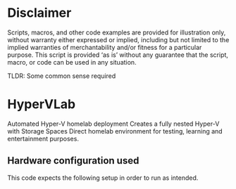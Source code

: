 # Disclaimer
Scripts, macros, and other code examples are provided for illustration only, without warranty either expressed or implied, including but not limited to the implied warranties of merchantability and/or fitness for a particular purpose. This script is provided ‘as is’ without any guarantee that the script, macro, or code can be used in any situation.


TLDR: Some common sense required
# HyperVLab
Automated Hyper-V homelab deployment
Creates a fully nested Hyper-V with Storage Spaces Direct homelab environment for testing, learning and entertainment purposes. 
## Hardware configuration used
This code expects the following setup in order to run as intended.